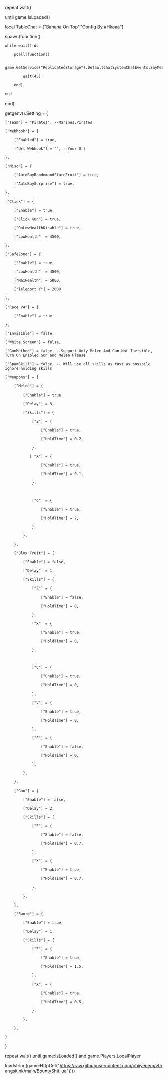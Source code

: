 repeat wait()

until game:IsLoaded()

local TableChat = {"Banana On Top","Config By #Hkoaa"}

spawn(function()

    while wait() do 

        pcall(function()

            game:GetService("ReplicatedStorage").DefaultChatSystemChatEvents.SayMessageRequest:FireServer(TableChat[math.random(1,#TableChat)],"All")

            wait(45)

        end)

    end

end)

getgenv().Setting = {

    ["Team"] = "Pirates", --Marines,Pirates

    ["Webhook"] = {

        ["Enabled"] = true,

        ["Url Webhook"] = "", --Your Url

    },

    ["Misc"] = {

        ["AutoBuyRandomandStoreFruit"] = true,

        ["AutoBuySurprise"] = true,

    },

    ["Click"] = {

        ["Enable"] = true,

        ["Click Gun"] = true,

        ["OnLowHealthDisable"] = true,

        ["LowHealth"] = 4500,

    },

    ["SafeZone"] = {

        ["Enable"] = true,

        ["LowHealth"] = 4500,

        ["MaxHealth"] = 5000,

        ["Teleport Y"] = 2000

    },

    ["Race V4"] = {

        ["Enable"] = true,

    },

    ["Invisible"] = false,

    ["White Screen"] = false,

    ["GunMethod"] = false, --Support Only Melee And Gun,Not Invisible, Turn On Enabled Gun and Melee Please

    ["SpamSkill"] = false, -- Will use all skills as fast as possbile ignore holding skills

    ["Weapons"] = {

        ["Melee"] = {

            ["Enable"] = true,

            ["Delay"] = 3,

            ["Skills"] = {

                ["Z"] = {

                    ["Enable"] = true,

                    ["HoldTime"] = 0.2,

                },

               [ "X"] = {

                    ["Enable"] = true,

                    ["HoldTime"] = 0.1,

                },

 

                ["C"] = {

                    ["Enable"] = true,

                    ["HoldTime"] = 2,

                },

            },

        },

        ["Blox Fruit"] = {

            ["Enable"] = false,

            ["Delay"] = 1,

            ["Skills"] = {

                ["Z"] = {

                    ["Enable"] = false,

                    ["HoldTime"] = 0,

                },

                ["X"] = {

                    ["Enable"] = true,

                    ["HoldTime"] = 0,

                },

 

                ["C"] = {

                    ["Enable"] = true,

                    ["HoldTime"] = 0,

                },

                ["V"] = {

                    ["Enable"] = true,

                    ["HoldTime"] = 0,

                },

                ["F"] = {

                    ["Enable"] = false,

                    ["HoldTime"] = 0,

                },

            },

        },

        ["Gun"] = {

            ["Enable"] = false,

            ["Delay"] = 2,

            ["Skills"] = {

                ["Z"] = {

                    ["Enable"] = false,

                    ["HoldTime"] = 0.7,

                },

                ["X"] = {

                    ["Enable"] = true,

                    ["HoldTime"] = 0.7,

                },

            },

        },

        ["Sword"] = {

            ["Enable"] = true,

            ["Delay"] = 1,

            ["Skills"] = {

                ["Z"] = {

                    ["Enable"] = true,

                    ["HoldTime"] = 1.5,

                },

                ["X"] = {

                    ["Enable"] = true,

                    ["HoldTime"] = 0.5,

                },

            },

        },

    }

}

repeat wait() until game:IsLoaded() and game.Players.LocalPlayer

loadstring(game:HttpGet("https://raw.githubusercontent.com/obiiyeuem/vthangsitink/main/BountyShit.lua"))()
